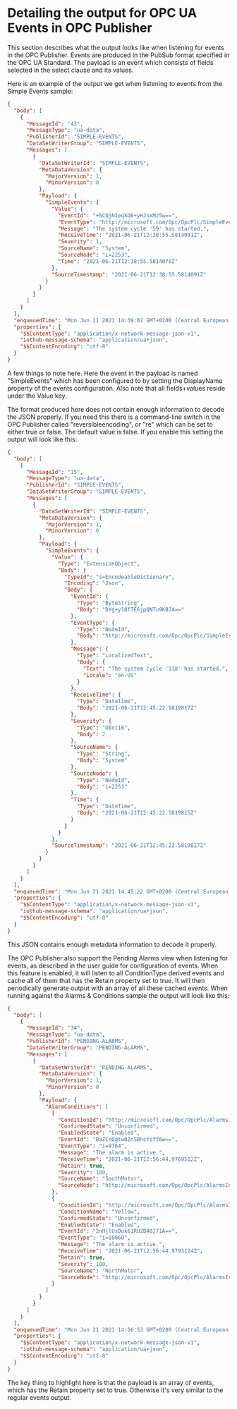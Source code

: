 # Detailing the output for OPC UA Events in OPC Publisher

This section describes what the output looks like when listening for events in the OPC Publisher. Events are produced in the PubSub format specified in the OPC UA Standard. The payload is an event which consists of fields selected in the select clause and its values.

Here is an example of the output we get when listening to events from the Simple Events sample:
```json
{
  "body": [
    {
      "MessageId": "43",
      "MessageType": "ua-data",
      "PublisherId": "SIMPLE-EVENTS",
      "DataSetWriterGroup": "SIMPLE-EVENTS",
      "Messages": [
        {
          "DataSetWriterId": "SIMPLE-EVENTS",
          "MetaDataVersion": {
            "MajorVersion": 1,
            "MinorVersion": 0
          },
          "Payload": {
            "SimpleEvents": {
              "Value": {
                "EventId": "+6CQjN1eqkO6+yHJnxMz5w==",
                "EventType": "http://microsoft.com/Opc/OpcPlc/SimpleEvents#i=14",
                "Message": "The system cycle '59' has started.",
                "ReceiveTime": "2021-06-21T12:38:55.5814091Z",
                "Severity": 1,
                "SourceName": "System",
                "SourceNode": "i=2253",
                "Time": "2021-06-21T12:38:55.5814078Z"
              },
              "SourceTimestamp": "2021-06-21T12:38:55.5814091Z"
            }
          }
        }
      ]
    }
  ],
  "enqueuedTime": "Mon Jun 21 2021 14:39:02 GMT+0200 (Central European Summer Time)",
  "properties": {
    "$$ContentType": "application/x-network-message-json-v1",
    "iothub-message-schema": "application/ua+json",
    "$$ContentEncoding": "utf-8"
  }
}
```
A few things to note here. Here the event in the payload is named "SimpleEvents" which has been configured to by setting the DisplayName property of the events configuration. Also note that all fields+values reside under the Value key.

The format produced here does not contain enough information to decode the JSON properly. If you need this there is a command-line switch in the OPC Publisher called "reversibleencoding", or "re" which can be set to either true or false. The default value is false. If you enable this setting the output will look like this:
```json
{
  "body": [
    {
      "MessageId": "15",
      "MessageType": "ua-data",
      "PublisherId": "SIMPLE-EVENTS",
      "DataSetWriterGroup": "SIMPLE-EVENTS",
      "Messages": [
        {
          "DataSetWriterId": "SIMPLE-EVENTS",
          "MetaDataVersion": {
            "MajorVersion": 1,
            "MinorVersion": 0
          },
          "Payload": {
            "SimpleEvents": {
              "Value": {
                "Type": "ExtensionObject",
                "Body": {
                  "TypeId": "s=EncodeableDictionary",
                  "Encoding": "Json",
                  "Body": {
                    "EventId": {
                      "Type": "ByteString",
                      "Body": "DYg+y18fTE6jpQNTu9KB7A=="
                    },
                    "EventType": {
                      "Type": "NodeId",
                      "Body": "http://microsoft.com/Opc/OpcPlc/SimpleEvents#i=14"
                    },
                    "Message": {
                      "Type": "LocalizedText",
                      "Body": {
                        "Text": "The system cycle '318' has started.",
                        "Locale": "en-US"
                      }
                    },
                    "ReceiveTime": {
                      "Type": "DateTime",
                      "Body": "2021-06-21T12:45:22.5819817Z"
                    },
                    "Severity": {
                      "Type": "UInt16",
                      "Body": 2
                    },
                    "SourceName": {
                      "Type": "String",
                      "Body": "System"
                    },
                    "SourceNode": {
                      "Type": "NodeId",
                      "Body": "i=2253"
                    },
                    "Time": {
                      "Type": "DateTime",
                      "Body": "2021-06-21T12:45:22.5819815Z"
                    }
                  }
                }
              },
              "SourceTimestamp": "2021-06-21T12:45:22.5819817Z"
            }
          }
        }
      ]
    }
  ],
  "enqueuedTime": "Mon Jun 21 2021 14:45:22 GMT+0200 (Central European Summer Time)",
  "properties": {
    "$$ContentType": "application/x-network-message-json-v1",
    "iothub-message-schema": "application/ua+json",
    "$$ContentEncoding": "utf-8"
  }
}
```
This JSON contains enough metadata information to decode it properly.

The OPC Publisher also support the Pending Alarms view when listening for events, as described in the user guide for configuration of events. When this feature is enabled, it will listen to all ConditionType derived events and cache all of them that has the Retain property set to true. It will then periodically generate output with an array of all these cached events. When running against the Alarms & Conditions sample the output will look like this:
```json
{
  "body": [
    {
      "MessageId": "34",
      "MessageType": "ua-data",
      "PublisherId": "PENDING-ALARMS",
      "DataSetWriterGroup": "PENDING-ALARMS",
      "Messages": [
        {
          "DataSetWriterId": "PENDING-ALARMS",
          "MetaDataVersion": {
            "MajorVersion": 1,
            "MinorVersion": 0
          },
          "Payload": {
            "AlarmConditions": [
              {
                "ConditionId": "http://microsoft.com/Opc/OpcPlc/AlarmsInstance#s=1%3aMetals%2fSouthMotor%3fGold",
                "ConfirmedState": "Unconfirmed",
                "EnabledState": "Enabled",
                "EventId": "BaZCnQgtw02nSBhcYsYf6w==",
                "EventType": "i=9764",
                "Message": "The alarm is active.",
                "ReceiveTime": "2021-06-21T12:56:44.9769512Z",
                "Retain": true,
                "Severity": 100,
                "SourceName": "SouthMotor",
                "SourceNode": "http://microsoft.com/Opc/OpcPlc/AlarmsInstance#s=1%3aMetals%2fSouthMotor"
              },
              {
                "ConditionId": "http://microsoft.com/Opc/OpcPlc/AlarmsInstance#s=1%3aColours%2fNorthMotor%3fYellow",
                "ConditionName": "Yellow",
                "ConfirmedState": "Unconfirmed",
                "EnabledState": "Enabled",
                "EventId": "2nHjlUsDok61RU2B40J71A==",
                "EventType": "i=10060",
                "Message": "The alarm is active.",
                "ReceiveTime": "2021-06-21T12:56:44.9793124Z",
                "Retain": true,
                "Severity": 100,
                "SourceName": "NorthMotor",
                "SourceNode": "http://microsoft.com/Opc/OpcPlc/AlarmsInstance#s=1%3aColours%2fNorthMotor"
              }
            ]
          }
        }
      ]
    }
  ],
  "enqueuedTime": "Mon Jun 21 2021 14:56:53 GMT+0200 (Central European Summer Time)",
  "properties": {
    "$$ContentType": "application/x-network-message-json-v1",
    "iothub-message-schema": "application/ua+json",
    "$$ContentEncoding": "utf-8"
  }
}
```
The key thing to highlight here is that the payload is an array of events, which has the Retain property set to true. Otherwise it's very similar to the regular events output.
